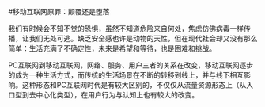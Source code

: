 #﻿移动互联网原罪：颠覆还是堕落

我们有时候会不知不觉的恐惧，虽然不知道危险来自何处，焦虑仿佛病毒一样传播，让我们无处可逃。缺乏安全感也许是动物的天性，但在现代社会却又没有那么简单：生活充满了不确定性，未来是希望和等待，也是困难和挑战。

PC互联网到移动互联网，网络、服务、用户三者的关系在改变，移动互联网逐步的成为一种生活方式，而传统的生活场景在不断的转移到线上，并与线下相互影响。这种形态和PC互联网时代是有较大区别的，不仅仅从流量资源形态上（从入口型到去中心化类型），在用户行为与认知上也有较大的改变。

